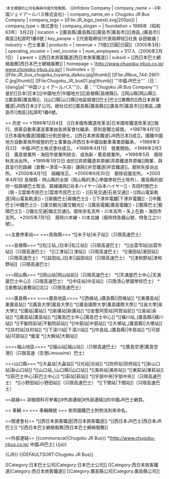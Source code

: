 :<small>本文標題的公司名稱與中國大陸無關。</small>
{{Infobox Company 
| company_name     = -{中国ジェイアールバス株式会社}-
| company_name_en  = Chugoku JR Bus Company
| company_logo     = [[File:JR_logo_(west).svg|200px]]
| company_type     = 株式會社
| company_slogan   =
| foundation       = 1988年（昭和63年）3月2日
| location         = [[廣島縣|廣島縣]][[廣島市|廣島市]][[南區_(廣島市)|南區]]松原町1番6號
| key_people       = [[代表取締役|代表取締役]]社長 谷田敏雄
| industry         = 巴士事業
| products         = 
| revenue          = 71億[[日圓|日圓]]（2005年3月）
| operating_income = 
| net_income       = 
| num_employees    = 517人（2006年2月1日）
| parent           = [[西日本旅客鐵道|西日本旅客鐵道]]
| subsid           = [[西日本巴士網絡服務|西日本巴士網絡服務]]
| homepage         = [http://www.chugoku-jrbus.co.jp/ www.chugoku-jrbus.co.jp/]
| footnotes        = 
}}
[[File:JR_bus_chugoku_tuyama_daikou.jpg|thumb]]
[[File:JRbus_744-2901-C.jpg|thumb]]
[[File:Chugoku_JR_bus01.jpg|thumb]]
'''中國JR巴士'''（日：{{lang|ja|'''中国ジェイアールバス'''}}、英：'''Chugoku JR Bus Company'''）是於[[日本|日本]][[中國地方|中國地方]][[島根縣|島根縣]]、[[岡山縣|岡山縣]]、[[廣島縣|廣島縣]]、[[山口縣|山口縣]]地區經營[[巴士|巴士]]業務的[[西日本旅客鐵道|JR西日本]]子公司。總社位於[[廣島縣|廣島縣]][[廣島市|廣島市]][[南區_(廣島市)|南區]]松原町1番6號。

== 历史 ==
*1986年12月4日　[[日本國有鐵道改革法|日本國有鐵道改革法]]施行。旅客自動車運送事業由各旅客會社繼承、原則是獨立經營。
*1987年4月1日 [[日本國有鐵道|國鐵]]分割民營化、[[西日本旅客鐵道|JR西日本]]成立。國鐵中國地方自動車局所經營的巴士事業由JR西日本中國自動車事業部繼承。
*1988年3月2日　中國JR巴士株式會社成立。
*1988年4月1日　營業開始。
*1998年2月3日　廣島營業所・海田市營業所統合、成為新・廣島營業所。
*1998年5月　廢除秋吉派出所。
*1999年1月12日 由於[[井原鐵道井原線|井原鐵道井原線]]開業、與其並行的路線（倉敷～清音～矢掛）讓與[[井笠鐵道|井笠鐵道]]。廢除矢掛派出所。
*2000年4月1日　組織改正。
*2000年6月30日　廢除岩國支所。
*2003年4月1日 島根縣・岡山縣的全部（岡山縣的清心學園學校巴士除外）、廣島縣的部份一般路線巴士取消、路線讓與[[谷本ハイヤー|谷本ハイヤー]]・吉田村營巴士（現・[[雲南市民巴士|雲南市民巴士]]）・[[石見交通|石見交通]]・[[岡山電氣軌道|岡山電氣軌道]]・[[兩備巴士|兩備巴士]]・[[下津井電鐵|下津井電鐵]]・[[中鐵巴士|中鐵巴士]]・[[廣交観光|廣交観光]]・[[廣島電鐵|廣島電鐵]]・[[藝陽巴士|藝陽巴士]]・[[備北交通|備北交通]]。廢除赤名支所・川本支所・矢上在勤・海田市支所。
*2005年7月1日　廢除川本線・川本北線（廢除特急銀山號、特急江之川號）。

==主要停車站==
===鳥取縣===
*[[米子站|米子站]]（只限高速巴士）

===島根縣===
*[[松江站_(日本)|松江站]]（只限高速巴士）
*[[出雲市站|出雲市站]]（只限高速巴士）
*[[江津站|江津站]]（只限高速巴士）
*[[濱田站|濱田站]]（只限高速巴士）
*[[益田站_(日本)|益田站]]（只限高速巴士）
*[[津和野站|津和野站]]（只限高速巴士）

===岡山縣===
*[[岡山站|岡山站前]]（只限高速巴士）
*[[天滿屋巴士中心|天滿屋巴士中心]]（只限高速巴士）
*[[中庄站|中庄站]]（只限清心學園學校巴士）
*[[倉敷站|倉敷站]]北口（只限高速巴士）

===廣島縣===
====廣島地區====
*[[西條站_(廣島縣)|西條站]]
*[[東廣島站|東廣島站]]
*[[廣島大學|廣島大學]]
*[[廣島國際大學|廣島國際大學]]
*[[吳大學|吳大學]]
*[[廣站|廣站]]
*[[新廣站|新廣站]]
*[[安藝阿賀站|阿賀站前]]
*[[吳站|吳站]]
*[[廣島站|廣島站]]
*[[廣島巴士中心|廣島巴士中心]]
*[[橫川站_(廣島縣)|橫川站]]
*[[不動院前站|不動院前站]]
*[[中筋站|中筋站]]
*[[大塚站_(廣島縣)|大塚站]]
*[[玖村站|玖村站]]
*[[下深川站|下深川站]]
*[[中島站_(廣島縣)|中島站]]
*[[可部站|可部站]]
*飯室
*[[大朝站|大朝站]]

====福山地區====
*[[福山站|福山站]]（只限高速巴士）
*[[廣島空港|廣島空港]]（只限高速（空港Limousine）巴士）

===山口縣===
*[[大畠站|大畠站]]
*[[光站|光站]]
*[[防府站|防府站]]
*[[新山口站|新山口站]]
*[[山口站_(山口縣)|山口站]]
*[[美祢站|美祢站]]
*[[東萩站|東萩站]]
*[[萩巴士中心|萩巴士中心]]
*[[萩站|萩站]]
*[[宇部中央|宇部中央]]（只限高速巴士）
*[[小野田站|小野田站]]（只限高速巴士）
*[[下關站|下關站]]（只限高速巴士）

==路線==
詳細資料可參看[[#外部連結|#外部連結]]的中國JR巴士網頁。

== 車輛 ==
=== 車輛稱號 ===
依照國鐵巴士附例法則來命名。

==關連會社==
*[[西日本旅客鐵道|西日本旅客鐵道]]
*[[西日本JR巴士|西日本JR巴士]]
*[[西日本巴士網絡服務|西日本巴士網絡服務]]

==外部連結==
{{commonscat|Chugoku JR Bus}}
*[http://www.chugoku-jrbus.co.jp/ 中國JR巴士] {{ja}}

{{JR}}
{{DEFAULTSORT:Chugoku JR Bus}}

[[Category:日本巴士公司|Category:日本巴士公司]]
[[Category:西日本旅客鐵道|Category:西日本旅客鐵道]]
[[Category:廣島縣公司|Category:廣島縣公司]]
